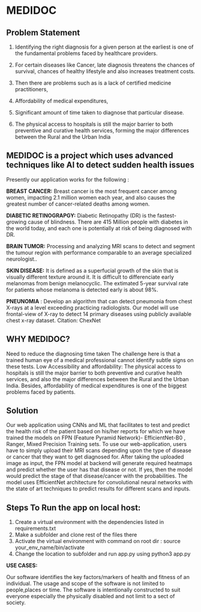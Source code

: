 # MEDIDOC

## Problem Statement
1. Identifying the right diagnosis for a given person at the earliest is one of the fundamental problems faced by healthcare providers.

2. For certain diseases like Cancer, late diagnosis threatens the chances of survival, chances of healthy lifestyle and also increases treatment costs.

3. Then there are problems such as is a lack of certified medicine practitioners,

4. Affordability of medical expenditures,

5. Significant amount of time taken to diagnose that particular disease. 

6. The physical access to hospitals is still the major barrier to both preventive and curative health services, forming the major differences between the Rural and the Urban India

## MEDIDOC is a project which uses advanced techniques like AI to detect sudden health issues

Presently our application works for the following :

**BREAST CANCER:** Breast cancer is the most frequent cancer among women, impacting 2.1 million women each year, and also causes the greatest number of cancer-related deaths among women.

**DIABETIC RETINOGRAPGY:** Diabetic Retinopathy (DR) is the fastest-growing cause of blindness. There are 415 Million people with diabetes in the world today, and each one is potentially at risk of being diagnosed with DR.

**BRAIN TUMOR:** Processing and analyzing MRI scans to detect and segment the tumour region with performance comparable to an average specialized neurologist..

**SKIN DISEASE:** It is defined as a superfucial growth of the skin that is visually different texture around it. It is difficult to differenciate early melanomas from benign melanocyclic. The extimated 5-year survival rate for patients whose melanoma is detected early is about 98%.

**PNEUNOMIA** : Develop an algorithm that can detect pneumonia from chest X-rays at a level exceeding practicing radiologists. Our model will use frontal-view of X-ray to detect 14 primary diseases using publicly available chest x-ray dataset. Citation: ChexNet

## WHY MEDIDOC? 
 
Need to reduce the diagnosing time taken
The challenge here is that a trained human eye of a medical professional cannot identify subtle signs on these tests.
Low Accessibility and affordability:
The physical access to hospitals is still the major barrier to both preventive and curative health services, and also the major differences between the Rural and the Urban India. Besides, affordability of medical expenditures is one of the biggest problems faced by patients.

## Solution

Our web application using CNNs and ML that facilitates to test and predict the health risk of the patient based on his/her reports for which we have trained the models on FPN (Feature Pyramid Network)- EfficientNet-B0 , Ranger, Mixed Precision Training sets. 
To use our web-application, users have to simply upload their MRI scans depending upon the type of disease or cancer that they want to get diagnosed for. 
After taking the uploaded image as input, the FPN model at backend will generate required heatmaps and predict whether the user has that disease or not. 
If yes, then the model would predict the stage of that disease/cancer with the probabilities. 
The model uses EfficientNet architecture for convolutional neural networks with the state of art techniques to predict results for different scans and inputs.

## Steps To Run the app on local host:

1. Create a virtual environment with the dependencies listed in requirements.txt
2. Make a subfolder and clone rest of the files there
3. Activate the virtual environment with command on root dir : source your_env_name/bin/activate
4. Change the location to subfolder and run app.py using python3 app.py

**USE CASES:**

Our software identifies the key factors/markers of health and fitness of an individual.
The usage and scope of the software is not limited to people,places or time.
The software is intentionally constructed to suit everyone especially the physically disabled and not limit to a sect of society.
